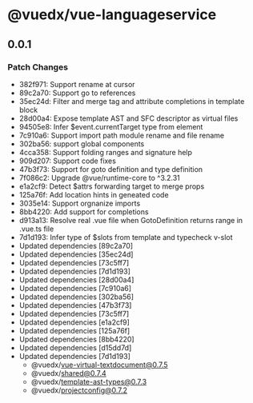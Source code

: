 # @vuedx/vue-languageservice

## 0.0.1

### Patch Changes

- 382f971: Support rename at cursor
- 89c2a70: Support go to references
- 35ec24d: Filter and merge tag and attribute completions in template block
- 28d00a4: Expose template AST and SFC descriptor as virtual files
- 94505e8: Infer \$event.currentTarget type from element
- 7c910a6: Support import path module rename and file rename
- 302ba56: support global components
- 4cca358: Support folding ranges and signature help
- 909d207: Support code fixes
- 47b3f73: Support for goto definition and type definition
- 7f086c2: Upgrade @vue/runtime-core to ^3.2.31
- e1a2cf9: Detect \$attrs forwarding target to merge props
- 125a76f: Add location hints in geneated code
- 3035e14: Support orgnanize imports
- 8bb4220: Add support for completions
- d913a13: Resolve real .vue file when GotoDefinition returns range in .vue.ts file
- 7d1d193: Infer type of \$slots from template and typecheck v-slot
- Updated dependencies [89c2a70]
- Updated dependencies [35ec24d]
- Updated dependencies [73c5ff7]
- Updated dependencies [7d1d193]
- Updated dependencies [28d00a4]
- Updated dependencies [7c910a6]
- Updated dependencies [302ba56]
- Updated dependencies [47b3f73]
- Updated dependencies [73c5ff7]
- Updated dependencies [e1a2cf9]
- Updated dependencies [125a76f]
- Updated dependencies [8bb4220]
- Updated dependencies [d15dd7d]
- Updated dependencies [7d1d193]
  - @vuedx/vue-virtual-textdocument@0.7.5
  - @vuedx/shared@0.7.4
  - @vuedx/template-ast-types@0.7.3
  - @vuedx/projectconfig@0.7.2
